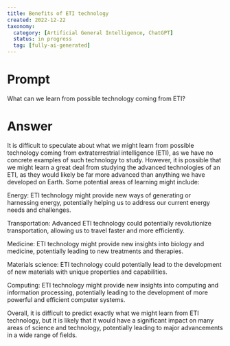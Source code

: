 ```yaml
---
title: Benefits of ETI technology
created: 2022-12-22
taxonomy:
  category: [Artificial General Intelligence, ChatGPT]
  status: in progress
  tag: [fully-ai-generated]
---
```


# Prompt

What can we learn from possible technology coming from ETI?

# Answer

It is difficult to speculate about what we might learn from possible technology coming from extraterrestrial intelligence (ETI), as we have no concrete examples of such technology to study. However, it is possible that we might learn a great deal from studying the advanced technologies of an ETI, as they would likely be far more advanced than anything we have developed on Earth. Some potential areas of learning might include:

Energy: ETI technology might provide new ways of generating or harnessing energy, potentially helping us to address our current energy needs and challenges.

Transportation: Advanced ETI technology could potentially revolutionize transportation, allowing us to travel faster and more efficiently.

Medicine: ETI technology might provide new insights into biology and medicine, potentially leading to new treatments and therapies.

Materials science: ETI technology could potentially lead to the development of new materials with unique properties and capabilities.

Computing: ETI technology might provide new insights into computing and information processing, potentially leading to the development of more powerful and efficient computer systems.

Overall, it is difficult to predict exactly what we might learn from ETI technology, but it is likely that it would have a significant impact on many areas of science and technology, potentially leading to major advancements in a wide range of fields.
